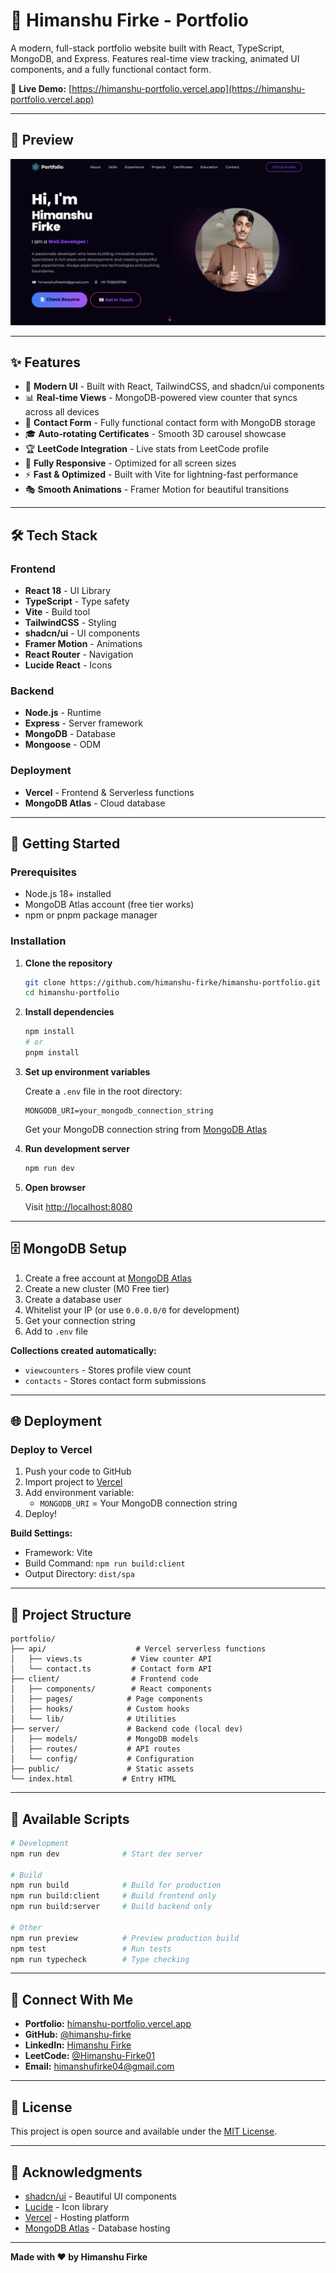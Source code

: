 # 🚀 Himanshu Firke - Portfolio

A modern, full-stack portfolio website built with React, TypeScript, MongoDB, and Express. Features real-time view tracking, animated UI components, and a fully functional contact form.

🔗 **Live Demo:** [https://himanshu-portfolio.vercel.app](https://himanshu-portfolio.vercel.app)

---

## 📸 Preview

![Portfolio Screenshot](./screenshot.png)

---

## ✨ Features

- 🎨 **Modern UI** - Built with React, TailwindCSS, and shadcn/ui components
- 📊 **Real-time Views** - MongoDB-powered view counter that syncs across all devices
- 📧 **Contact Form** - Fully functional contact form with MongoDB storage
- 🎓 **Auto-rotating Certificates** - Smooth 3D carousel showcase
- 🏆 **LeetCode Integration** - Live stats from LeetCode profile
- 📱 **Fully Responsive** - Optimized for all screen sizes
- ⚡ **Fast & Optimized** - Built with Vite for lightning-fast performance
- 🎭 **Smooth Animations** - Framer Motion for beautiful transitions

---

## 🛠️ Tech Stack

### Frontend
- **React 18** - UI Library
- **TypeScript** - Type safety
- **Vite** - Build tool
- **TailwindCSS** - Styling
- **shadcn/ui** - UI components
- **Framer Motion** - Animations
- **React Router** - Navigation
- **Lucide React** - Icons

### Backend
- **Node.js** - Runtime
- **Express** - Server framework
- **MongoDB** - Database
- **Mongoose** - ODM

### Deployment
- **Vercel** - Frontend & Serverless functions
- **MongoDB Atlas** - Cloud database

---

## 🚀 Getting Started

### Prerequisites

- Node.js 18+ installed
- MongoDB Atlas account (free tier works)
- npm or pnpm package manager

### Installation

1. **Clone the repository**
   ```bash
   git clone https://github.com/himanshu-firke/himanshu-portfolio.git
   cd himanshu-portfolio
   ```

2. **Install dependencies**
   ```bash
   npm install
   # or
   pnpm install
   ```

3. **Set up environment variables**
   
   Create a `.env` file in the root directory:
   ```env
   MONGODB_URI=your_mongodb_connection_string
   ```

   Get your MongoDB connection string from [MongoDB Atlas](https://cloud.mongodb.com)

4. **Run development server**
   ```bash
   npm run dev
   ```

5. **Open browser**
   
   Visit [http://localhost:8080](http://localhost:8080)

---

## 🗄️ MongoDB Setup

1. Create a free account at [MongoDB Atlas](https://cloud.mongodb.com)
2. Create a new cluster (M0 Free tier)
3. Create a database user
4. Whitelist your IP (or use `0.0.0.0/0` for development)
5. Get your connection string
6. Add to `.env` file

**Collections created automatically:**
- `viewcounters` - Stores profile view count
- `contacts` - Stores contact form submissions

---

## 🌐 Deployment

### Deploy to Vercel

1. Push your code to GitHub
2. Import project to [Vercel](https://vercel.com)
3. Add environment variable:
   - `MONGODB_URI` = Your MongoDB connection string
4. Deploy!

**Build Settings:**
- Framework: Vite
- Build Command: `npm run build:client`
- Output Directory: `dist/spa`

---

## 📂 Project Structure

```
portfolio/
├── api/                    # Vercel serverless functions
│   ├── views.ts           # View counter API
│   └── contact.ts         # Contact form API
├── client/                # Frontend code
│   ├── components/        # React components
│   ├── pages/            # Page components
│   ├── hooks/            # Custom hooks
│   └── lib/              # Utilities
├── server/               # Backend code (local dev)
│   ├── models/           # MongoDB models
│   ├── routes/           # API routes
│   └── config/           # Configuration
├── public/               # Static assets
└── index.html           # Entry HTML
```

---

## 🎯 Available Scripts

```bash
# Development
npm run dev              # Start dev server

# Build
npm run build            # Build for production
npm run build:client     # Build frontend only
npm run build:server     # Build backend only

# Other
npm run preview          # Preview production build
npm test                 # Run tests
npm run typecheck        # Type checking
```

---

## 🤝 Connect With Me

- **Portfolio:** [himanshu-portfolio.vercel.app](https://himanshu-portfolio.vercel.app)
- **GitHub:** [@himanshu-firke](https://github.com/himanshu-firke)
- **LinkedIn:** [Himanshu Firke](https://www.linkedin.com/in/himanshufirke/)
- **LeetCode:** [@Himanshu-Firke01](https://leetcode.com/u/Himanshu-Firke01/)
- **Email:** himanshufirke04@gmail.com

---

## 📝 License

This project is open source and available under the [MIT License](LICENSE).

---

## 🙏 Acknowledgments

- [shadcn/ui](https://ui.shadcn.com/) - Beautiful UI components
- [Lucide](https://lucide.dev/) - Icon library
- [Vercel](https://vercel.com/) - Hosting platform
- [MongoDB Atlas](https://www.mongodb.com/cloud/atlas) - Database hosting

---

**Made with ❤️ by Himanshu Firke**
